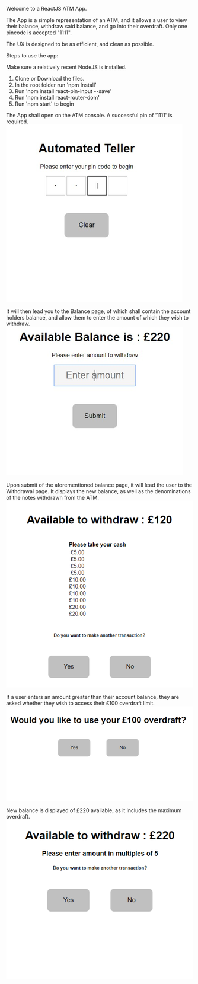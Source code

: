 Welcome to a ReactJS ATM App.

The App is a simple representation of an ATM, and it allows a user to view their balance, withdraw said balance, and go into their overdraft. Only one pincode is accepted "1111". 

The UX is designed to be as efficient, and clean as possible. 

Steps to use the app:

Make sure a relatively recent NodeJS is installed.

1. Clone or Download the files.
2. In the root folder run 'npm Install'
3. Run 'npm install react-pin-input --save'
4. Run 'npm install react-router-dom'
5. Run 'npm start' to begin




The App shall open on the ATM console. A successful pin of '1111' is required. 
![ATM1 Screenshot](https://github.com/cris3000/React-ATM/blob/master/Images/ATM1.jpg)

It will then lead you to the Balance page, of which shall contain the account holders balance, and allow them to enter the amount of which they wish to withdraw.
![ATM2 Screenshot](https://github.com/cris3000/React-ATM/blob/master/Images/ATM2.jpg)

Upon submit of the aforementioned balance page, it will lead the user to the Withdrawal page. It displays the new balance, as well as the denominations of the notes withdrawn from the ATM.
![ATM3 Screenshot](https://github.com/cris3000/React-ATM/blob/master/Images/ATM3.png)

If a user enters an amount greater than their account balance, they are asked whether they wish to access their £100 overdraft limit.
![ATM4 Screenshot](https://github.com/cris3000/React-ATM/blob/master/Images/ATM4.png)

New balance is displayed of £220 available, as it includes the maximum overdraft.
![ATM6 Screenshot](https://github.com/cris3000/React-ATM/blob/master/Images/ATM6.png)
